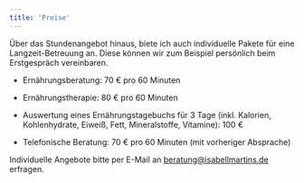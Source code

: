 ```yaml
---
title: 'Preise'
---
```

Über das Stundenangebot hinaus, biete ich auch individuelle Pakete für eine Langzeit-Betreuung an. Diese können wir zum Beispiel persönlich beim Erstgespräch vereinbaren.

* Ernährungsberatung: 70 € pro 60 Minuten

* Ernährungstherapie: 80 € pro 60 Minuten


* Auswertung eines Ernährungstagebuchs für 3 Tage (inkl. Kalorien, Kohlenhydrate, Eiweiß, Fett, Mineralstoffe, Vitamine): 100 € 


* Telefonische Beratung: 70 € pro 60 Minuten (mit vorheriger Absprache)

Individuelle Angebote bitte per E-Mail an [beratung@isabellmartins.de](mailto:beratung@isabellmartins.de) erfragen.
